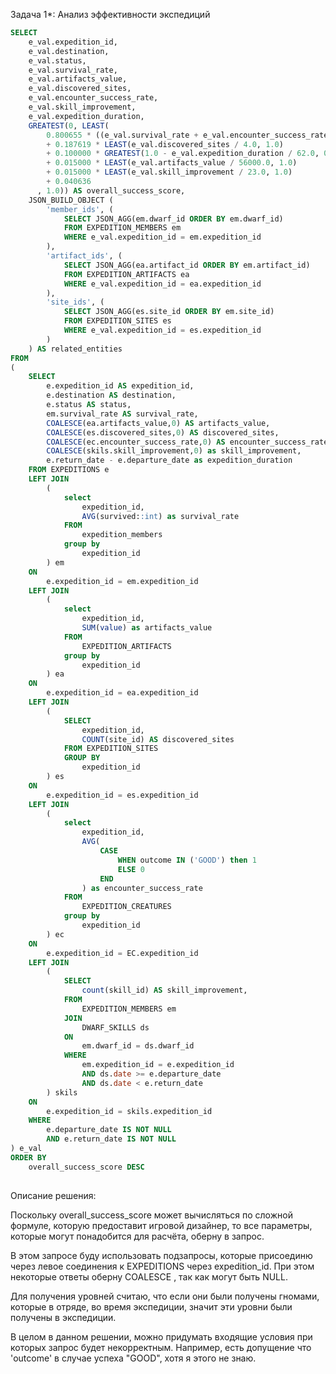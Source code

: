 Задача 1*: Анализ эффективности экспедиций

``` sql
SELECT
	e_val.expedition_id,
	e_val.destination,
	e_val.status,
	e_val.survival_rate,
	e_val.artifacts_value,
	e_val.discovered_sites,
	e_val.encounter_success_rate,
	e_val.skill_improvement,
	e_val.expedition_duration,
	GREATEST(0, LEAST(
		0.800655 * ((e_val.survival_rate + e_val.encounter_success_rate) / 200.0)
		+ 0.187619 * LEAST(e_val.discovered_sites / 4.0, 1.0)
		+ 0.100000 * GREATEST(1.0 - e_val.expedition_duration / 62.0, 0.0)
		+ 0.015000 * LEAST(e_val.artifacts_value / 56000.0, 1.0)
		+ 0.015000 * LEAST(e_val.skill_improvement / 23.0, 1.0)
		+ 0.040636
	  , 1.0)) AS overall_success_score,
	JSON_BUILD_OBJECT (
		'member_ids', (
			SELECT JSON_AGG(em.dwarf_id ORDER BY em.dwarf_id)
			FROM EXPEDITION_MEMBERS em
			WHERE e_val.expedition_id = em.expedition_id
		),
		'artifact_ids', (
			SELECT JSON_AGG(ea.artifact_id ORDER BY em.artifact_id)
			FROM EXPEDITION_ARTIFACTS ea
			WHERE e_val.expedition_id = ea.expedition_id
		),
		'site_ids', (
			SELECT JSON_AGG(es.site_id ORDER BY em.site_id)
			FROM EXPEDITION_SITES es
			WHERE e_val.expedition_id = es.expedition_id
		)		
	) AS related_entities	
FROM
(
	SELECT 
		e.expedition_id AS expedition_id,
		e.destination AS destination,
		e.status AS status,
		em.survival_rate AS survival_rate,
		COALESCE(ea.artifacts_value,0) AS artifacts_value,
		COALESCE(es.discovered_sites,0) AS discovered_sites,
		COALESCE(ec.encounter_success_rate,0) AS encounter_success_rate,
		COALESCE(skils.skill_improvement,0) as skill_improvement,
		e.return_date - e.departure_date as expedition_duration
	FROM EXPEDITIONS e	
	LEFT JOIN
		(
			select 
				expedition_id,
				AVG(survived::int) as survival_rate
			FROM
				expedition_members
			group by
				expedition_id		
		) em
	ON
		e.expedition_id = em.expedition_id
	LEFT JOIN
		(
			select 
				expedition_id,
				SUM(value) as artifacts_value
			FROM
				EXPEDITION_ARTIFACTS
			group by
				expedition_id		
		) ea
	ON
		e.expedition_id = ea.expedition_id
	LEFT JOIN
		(
			SELECT 
				expedition_id,
				COUNT(site_id) AS discovered_sites
			FROM EXPEDITION_SITES
			GROUP BY
				expedition_id					
		) es
	ON
		e.expedition_id = es.expedition_id
	LEFT JOIN
		(
			select 
				expedition_id,
				AVG(
					CASE
						WHEN outcome IN ('GOOD') then 1
						ELSE 0
					END
				) as encounter_success_rate
			FROM
				EXPEDITION_CREATURES
			group by
				expedition_id		
		) ec
	ON
		e.expedition_id = EC.expedition_id	
	LEFT JOIN
		(
			SELECT 
				count(skill_id) AS skill_improvement,
			FROM
				EXPEDITION_MEMBERS em
			JOIN 
				DWARF_SKILLS ds
			ON
				em.dwarf_id = ds.dwarf_id 
			WHERE
				em.expedition_id = e.expedition_id
				AND ds.date >= e.departure_date
				AND ds.date < e.return_date
		) skils
	ON
		e.expedition_id = skils.expedition_id	
	WHERE
		e.departure_date IS NOT NULL
		AND e.return_date IS NOT NULL
) e_val	
ORDER BY
	overall_success_score DESC
	
```


Описание решения: 

Поскольку overall_success_score может вычисляться по сложной формуле, которую предоставит игровой дизайнер, то все параметры, которые могут понадобится для расчёта, оберну в запрос.

В этом запросе буду использовать подзапросы, которые присоединю через левое соединения к EXPEDITIONS через expedition_id. При этом некоторые ответы оберну COALESCE , так как могут быть NULL.

Для получения уровней считаю, что если они были получены гномами, которые в отряде, во время экспедиции, значит эти уровни были получены в экспедиции.

В целом в данном решении, можно придумать входящие условия при которых запрос будет некорректным. Например, есть допущение что 'outcome' в случае успеха "GOOD", хотя я этого не знаю.